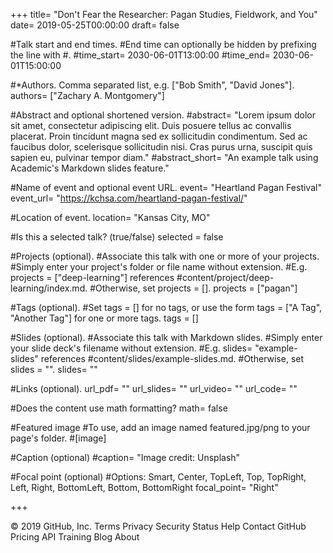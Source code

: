 +++ title= "Don't Fear the Researcher: Pagan Studies, Fieldwork, and You" date= 2019-05-25T00:00:00 draft= false

#Talk start and end times. #End time can optionally be hidden by prefixing the line with #. #time_start= 2030-06-01T13:00:00 #time_end= 2030-06-01T15:00:00

#*Authors. Comma separated list, e.g. ["Bob Smith", "David Jones"]. authors= ["Zachary A. Montgomery"]

#Abstract and optional shortened version. #abstract= "Lorem ipsum dolor sit amet, consectetur adipiscing elit. Duis posuere tellus ac convallis placerat. Proin tincidunt magna sed ex sollicitudin condimentum. Sed ac faucibus dolor, scelerisque sollicitudin nisi. Cras purus urna, suscipit quis sapien eu, pulvinar tempor diam." #abstract_short= "An example talk using Academic's Markdown slides feature."

#Name of event and optional event URL. event= "Heartland Pagan Festival" event_url= "https://kchsa.com/heartland-pagan-festival/"

#Location of event. location= "Kansas City, MO"

#Is this a selected talk? (true/false) selected = false

#Projects (optional). #Associate this talk with one or more of your projects. #Simply enter your project's folder or file name without extension. #E.g. projects = ["deep-learning"] references #content/project/deep-learning/index.md. #Otherwise, set projects = []. projects = ["pagan"]

#Tags (optional). #Set tags = [] for no tags, or use the form tags = ["A Tag", "Another Tag"] for one or more tags. tags = []

#Slides (optional). 
#Associate this talk with Markdown slides. 
#Simply enter your slide deck's filename without extension. 
#E.g. slides= "example-slides" references #content/slides/example-slides.md. 
#Otherwise, set slides = "". 
slides= ""

#Links (optional). url_pdf= "" url_slides= "" url_video= "" url_code= ""

#Does the content use math formatting? math= false

#Featured image #To use, add an image named featured.jpg/png to your page's folder. #[image]

#Caption (optional) #caption= "Image credit: Unsplash"

#Focal point (optional) #Options: Smart, Center, TopLeft, Top, TopRight, Left, Right, BottomLeft, Bottom, BottomRight focal_point= "Right"

+++

© 2019 GitHub, Inc.
Terms
Privacy
Security
Status
Help
Contact GitHub
Pricing
API
Training
Blog
About
